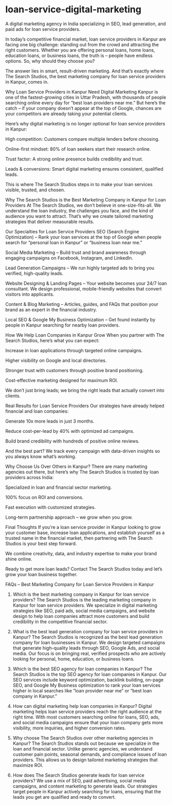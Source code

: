 # loan-service-digital-marketing
A digital marketing agency in India specializing in SEO, lead generation, and paid ads for loan service providers.

In today’s competitive financial market, loan service providers in Kanpur are facing one big challenge: standing out from the crowd and attracting the right customers. Whether you are offering personal loans, home loans, education loans, or business loans, the truth is – people have endless options. So, why should they choose you?

The answer lies in smart, result-driven marketing. And that’s exactly where The Search Studios, the best marketing company for loan service providers in Kanpur, comes in.

Why Loan Service Providers in Kanpur Need Digital Marketing
Kanpur is one of the fastest-growing cities in Uttar Pradesh, with thousands of people searching online every day for “best loan providers near me.” But here’s the catch – if your company doesn’t appear at the top of Google, chances are your competitors are already taking your potential clients.

Here’s why digital marketing is no longer optional for loan service providers in Kanpur:

High competition: Customers compare multiple lenders before choosing.

Online-first mindset: 80% of loan seekers start their research online.

Trust factor: A strong online presence builds credibility and trust.

Leads & conversions: Smart digital marketing ensures consistent, qualified leads.

This is where The Search Studios steps in to make your loan services visible, trusted, and chosen.

Why The Search Studios is the Best Marketing Company in Kanpur for Loan Providers
At The Search Studios, we don’t believe in one-size-fits-all. We understand the loan industry, the challenges you face, and the kind of audience you want to attract. That’s why we create tailored marketing strategies that deliver measurable results.

Our Specialties for Loan Service Providers
SEO (Search Engine Optimization) – Rank your loan services at the top of Google when people search for “personal loan in Kanpur” or “business loan near me.”

Social Media Marketing – Build trust and brand awareness through engaging campaigns on Facebook, Instagram, and LinkedIn.

Lead Generation Campaigns – We run highly targeted ads to bring you verified, high-quality leads.

Website Designing & Landing Pages – Your website becomes your 24/7 loan consultant. We design professional, mobile-friendly websites that convert visitors into applicants.

Content & Blog Marketing – Articles, guides, and FAQs that position your brand as an expert in the financial industry.

Local SEO & Google My Business Optimization – Get found instantly by people in Kanpur searching for nearby loan providers.

How We Help Loan Companies in Kanpur Grow
When you partner with The Search Studios, here’s what you can expect:

Increase in loan applications through targeted online campaigns.

Higher visibility on Google and local directories.

Stronger trust with customers through positive brand positioning.

Cost-effective marketing designed for maximum ROI.

We don’t just bring leads; we bring the right leads that actually convert into clients.

Real Results for Loan Service Providers
Our strategies have already helped financial and loan companies:

Generate 10x more leads in just 3 months.

Reduce cost-per-lead by 40% with optimized ad campaigns.

Build brand credibility with hundreds of positive online reviews.

And the best part? We track every campaign with data-driven insights so you always know what’s working.

Why Choose Us Over Others in Kanpur?
There are many marketing agencies out there, but here’s why The Search Studios is trusted by loan providers across India:

 Specialized in loan and financial sector marketing.

 100% focus on ROI and conversions.

 Fast execution with customized strategies.

 Long-term partnership approach – we grow when you grow.

Final Thoughts
If you’re a loan service provider in Kanpur looking to grow your customer base, increase loan applications, and establish yourself as a trusted name in the financial market, then partnering with The Search Studios is your best step forward.

We combine creativity, data, and industry expertise to make your brand shine online.

Ready to get more loan leads?
Contact The Search Studios today and let’s grow your loan business together.

FAQs – Best Marketing Company for Loan Service Providers in Kanpur
1. Which is the best marketing company in Kanpur for loan service providers?
The Search Studios is the leading marketing company in Kanpur for loan service providers. We specialize in digital marketing strategies like SEO, paid ads, social media campaigns, and website design to help loan companies attract more customers and build credibility in the competitive financial sector.

2. What is the best lead generation company for loan service providers in Kanpur?
The Search Studios is recognized as the best lead generation company for loan businesses in Kanpur. We design targeted campaigns that generate high-quality leads through SEO, Google Ads, and social media. Our focus is on bringing real, verified prospects who are actively looking for personal, home, education, or business loans.

3. Which is the best SEO agency for loan companies in Kanpur?
The Search Studios is the top SEO agency for loan companies in Kanpur. Our SEO services include keyword optimization, backlink building, on-page SEO, and Google My Business optimization to rank your loan services higher in local searches like “loan provider near me” or “best loan company in Kanpur.”

4. How can digital marketing help loan companies in Kanpur?
Digital marketing helps loan service providers reach the right audience at the right time. With most customers searching online for loans, SEO, ads, and social media campaigns ensure that your loan company gets more visibility, more inquiries, and higher conversion rates.

5. Why choose The Search Studios over other marketing agencies in Kanpur?
The Search Studios stands out because we specialize in the loan and financial sector. Unlike generic agencies, we understand customer pain points, seasonal demands, and compliance issues of loan providers. This allows us to design tailored marketing strategies that maximize ROI.

6. How does The Search Studios generate leads for loan service providers?
We use a mix of SEO, paid advertising, social media campaigns, and content marketing to generate leads. Our strategies target people in Kanpur actively searching for loans, ensuring that the leads you get are qualified and ready to convert.
